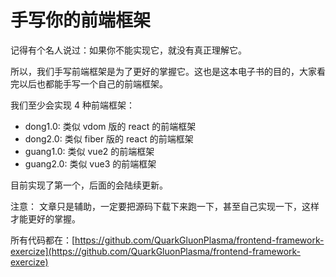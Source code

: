 # 手写你的前端框架

记得有个名人说过：如果你不能实现它，就没有真正理解它。

所以，我们手写前端框架是为了更好的掌握它。这也是这本电子书的目的，大家看完以后也都能手写一个自己的前端框架。

我们至少会实现 4 种前端框架：

 - dong1.0: 类似 vdom 版的 react 的前端框架
 - dong2.0: 类似 fiber 版的 react 的前端框架
 - guang1.0: 类似 vue2 的前端框架
 - guang2.0: 类似 vue3 的前端框架

目前实现了第一个，后面的会陆续更新。


注意： 文章只是辅助，一定要把源码下载下来跑一下，甚至自己实现一下，这样才能更好的掌握。

所有代码都在：[https://github.com/QuarkGluonPlasma/frontend-framework-exercize](https://github.com/QuarkGluonPlasma/frontend-framework-exercize)
